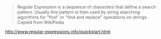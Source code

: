 > Regular Expression is a sequence of characters that define a search pattern. Usually this pattern is then used by string searching algorithms for "find" or "find and replace" operations on strings.
Copied from WikiPedia

http://www.regular-expressions.info/quickstart.html